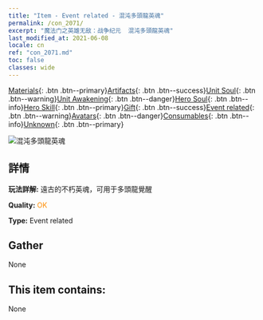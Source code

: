 ```yaml
---
title: "Item - Event related - 混沌多頭龍英魂"
permalink: /con_2071/
excerpt: "魔法门之英雄无敌：战争纪元  混沌多頭龍英魂"
last_modified_at: 2021-06-08
locale: cn
ref: "con_2071.md"
toc: false
classes: wide
---
```

 [Materials](/ItemsCN/){: .btn .btn--primary}[Artifacts](/ItemsCN/Artifacts/){: .btn .btn--success}[Unit Soul](/ItemsCN/UnitSoul/){: .btn .btn--warning}[Unit Awakening](/ItemsCN/UnitAwakening/){: .btn .btn--danger}[Hero Soul](/ItemsCN/HeroSoul/){: .btn .btn--info}[Hero Skill](/ItemsCN/HeroSkill/){: .btn .btn--primary}[Gift](/ItemsCN/Gift/){: .btn .btn--success}[Event related](/ItemsCN/Events/){: .btn .btn--warning}[Avatars](/ItemsCN/Avatars/){: .btn .btn--danger}[Consumables](/ItemsCN/Consumables/){: .btn .btn--info}[Unknown](/ItemsCN/Unknown/){: .btn .btn--primary}

 ![混沌多頭龍英魂](/images/t/juexing_807.jpg)

## 詳情
 **玩法詳解:** 遠古的不朽英魂，可用于多頭龍覺醒

 **Quality:** <span style="color: #FF8C00">OK</span>

 **Type:** Event related

## Gather

  None

## This item contains:

  None

